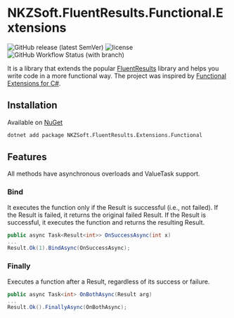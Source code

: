 # NKZSoft.FluentResults.Functional.Extensions

![GitHub release (latest SemVer)](https://img.shields.io/github/v/release/nkz-soft/NKZSoft.FluentResults.Extensions.Functional?style=flat-square)
![license](https://img.shields.io/github/license/nkz-soft/NKZSoft.FluentResults.Extensions.Functional?style=flat-square)
![GitHub Workflow Status (with branch)](https://img.shields.io/github/actions/workflow/status/nkz-soft/NKZSoft.FluentResults.Extensions.Functional/build.yaml)

It is a library that extends the popular [FluentResults](https://github.com/altmann/FluentResults) library and helps you write code in a more functional way.
The project was inspired by [Functional Extensions for C#](https://github.com/vkhorikov/CSharpFunctionalExtensions).

## Installation

Available on [NuGet](https://www.nuget.org/packages/NKZSoft.FluentResults.Extensions.Functional/)

```bash
dotnet add package NKZSoft.FluentResults.Extensions.Functional
```

## Features
All methods have asynchronous overloads and ValueTask support.

### Bind

It executes the function only if the Result is successful (i.e., not failed). If the Result is failed, it returns the original failed Result. 
If the Result is successful, it executes the function and returns the resulting Result.

```csharp
public async Task<Result<int>> OnSuccessAsync(int x)
...
Result.Ok(1).BindAsync(OnSuccessAsync);
```

### Finally

Executes a function after a Result, regardless of its success or failure.

```csharp
public async Task<int> OnBothAsync(Result arg)
...
Result.Ok().FinallyAsync(OnBothAsync);
```
